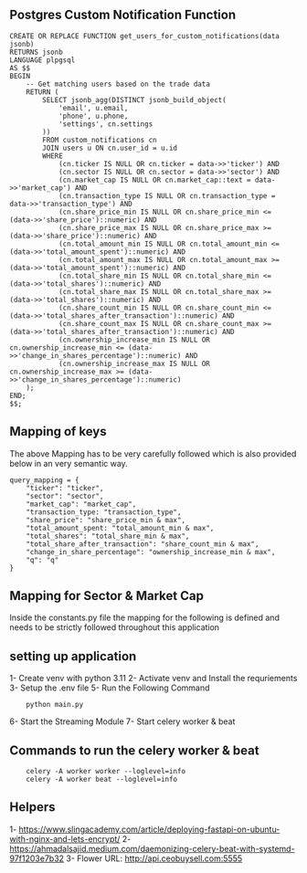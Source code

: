 ## Postgres Custom Notification Function

```
CREATE OR REPLACE FUNCTION get_users_for_custom_notifications(data jsonb)
RETURNS jsonb
LANGUAGE plpgsql
AS $$
BEGIN
    -- Get matching users based on the trade data
    RETURN (
        SELECT jsonb_agg(DISTINCT jsonb_build_object(
            'email', u.email,
            'phone', u.phone,
            'settings', cn.settings
        ))
        FROM custom_notifications cn
        JOIN users u ON cn.user_id = u.id
        WHERE
            (cn.ticker IS NULL OR cn.ticker = data->>'ticker') AND
            (cn.sector IS NULL OR cn.sector = data->>'sector') AND
            (cn.market_cap IS NULL OR cn.market_cap::text = data->>'market_cap') AND
            (cn.transaction_type IS NULL OR cn.transaction_type = data->>'transaction_type') AND
            (cn.share_price_min IS NULL OR cn.share_price_min <= (data->>'share_price')::numeric) AND
            (cn.share_price_max IS NULL OR cn.share_price_max >= (data->>'share_price')::numeric) AND
            (cn.total_amount_min IS NULL OR cn.total_amount_min <= (data->>'total_amount_spent')::numeric) AND
            (cn.total_amount_max IS NULL OR cn.total_amount_max >= (data->>'total_amount_spent')::numeric) AND
            (cn.total_share_min IS NULL OR cn.total_share_min <= (data->>'total_shares')::numeric) AND
            (cn.total_share_max IS NULL OR cn.total_share_max >= (data->>'total_shares')::numeric) AND
            (cn.share_count_min IS NULL OR cn.share_count_min <= (data->>'total_shares_after_transaction')::numeric) AND
            (cn.share_count_max IS NULL OR cn.share_count_max >= (data->>'total_shares_after_transaction')::numeric) AND
            (cn.ownership_increase_min IS NULL OR cn.ownership_increase_min <= (data->>'change_in_shares_percentage')::numeric) AND
            (cn.ownership_increase_max IS NULL OR cn.ownership_increase_max >= (data->>'change_in_shares_percentage')::numeric)
    );
END;
$$;
```

## Mapping of keys

The above Mapping has to be very carefully followed which is also provided below in an very semantic way.

```
query_mapping = {
    "ticker": "ticker",
    "sector": "sector",
    "market_cap": "market_cap",
    "transaction_type: "transaction_type",
    "share_price": "share_price_min & max",
    "total_amount_spent: "total_amount_min & max",
    "total_shares": "total_share_min & max",
    "total_share_after_transaction": "share_count_min & max",
    "change_in_share_percentage": "ownership_increase_min & max",
    "q": "q"
}
```

## Mapping for Sector & Market Cap

Inside the constants.py file the mapping for the following is defined and needs to be strictly followed throughout this application

## setting up application

1- Create venv with python 3.11
2- Activate venv and Install the requriements
3- Setup the .env file
5- Run the Following Command

```
    python main.py
```

6- Start the Streaming Module
7- Start celery worker & beat

## Commands to run the celery worker & beat

```
    celery -A worker worker --loglevel=info
    celery -A worker beat --loglevel=info
```

## Helpers

1- https://www.slingacademy.com/article/deploying-fastapi-on-ubuntu-with-nginx-and-lets-encrypt/
2- https://ahmadalsajid.medium.com/daemonizing-celery-beat-with-systemd-97f1203e7b32
3- Flower URL: http://api.ceobuysell.com:5555
